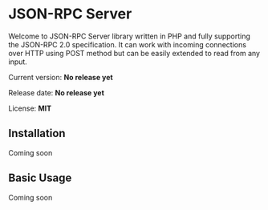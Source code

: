 # JSON-RPC Server

Welcome to JSON-RPC Server library written in PHP and fully supporting the
JSON-RPC 2.0 specification. It can work with incoming connections over HTTP using POST method but 
can be easily extended to read from any input.

Current version: **No release yet** 

Release date: **No release yet**

License: **MIT**

## Installation

Coming soon

## Basic Usage

Coming soon

